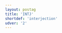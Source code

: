 ```yaml
---
layout: postag
title: 'INTJ'
shortdef: 'interjection'
udver: '2'
---
```

<!-- Interlanguage links updated Ne 5. května 2024, 18:19:36 CEST -->
